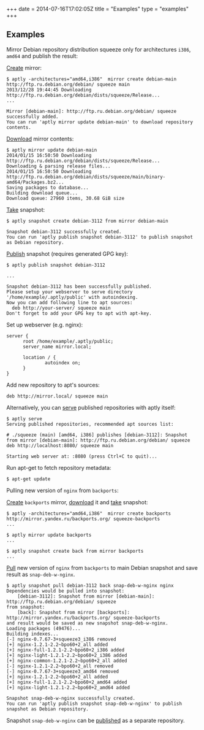 +++
date = 2014-07-16T17:02:05Z
title = "Examples"
type = "examples"
+++

Examples
--------

Mirror Debian repository distribution squeeze only for architectures
`i386`, `amd64` and publish the result:

[Create](/doc/aptly/mirror/create) mirror:

    $ aptly -architectures="amd64,i386"  mirror create debian-main http://ftp.ru.debian.org/debian/ squeeze main
    2013/12/28 19:44:45 Downloading http://ftp.ru.debian.org/debian/dists/squeeze/Release...
    ...

    Mirror [debian-main]: http://ftp.ru.debian.org/debian/ squeeze successfully added.
    You can run 'aptly mirror update debian-main' to download repository contents.

[Download](/doc/aptly/mirror/update) mirror contents:

    $ aptly mirror update debian-main
    2014/01/15 16:50:50 Downloading http://ftp.ru.debian.org/debian/dists/squeeze/Release...
    Downloading & parsing release files...
    2014/01/15 16:50:50 Downloading http://ftp.ru.debian.org/debian/dists/squeeze/main/binary-amd64/Packages.bz2...
    Saving packages to database...
    Building download queue...
    Download queue: 27960 items, 30.68 GiB size

[Take](/doc/aptly/snapshot/create) snapshot:

    $ aptly snapshot create debian-3112 from mirror debian-main

    Snapshot debian-3112 successfully created.
    You can run 'aptly publish snapshot debian-3112' to publish snapshot as Debian repository.

[Publish](/doc/aptly/publish/snapshot) snapshot (requires generated GPG
key):

    $ aptly publish snapshot debian-3112

    ...

    Snapshot debian-3112 has been successfully published.
    Please setup your webserver to serve directory '/home/example/.aptly/public' with autoindexing.
    Now you can add following line to apt sources:
      deb http://your-server/ squeeze main
    Don't forget to add your GPG key to apt with apt-key.

Set up webserver (e.g. nginx):

    server {
          root /home/example/.aptly/public;
          server_name mirror.local;

          location / {
                  autoindex on;
          }
    }

Add new repository to apt's sources:

    deb http://mirror.local/ squeeze main

Alternatively, you can [serve](/doc/aptly/serve) published repositories with
aptly itself:

    $ aptly serve
    Serving published repositories, recommended apt sources list:

    # ./squeeze (main) [amd64, i386] publishes [debian-3112]: Snapshot from mirror [debian-main]: http://ftp.ru.debian.org/debian/ squeeze
    deb http://localhost:8080/ squeeze main

    Starting web server at: :8080 (press Ctrl+C to quit)...

Run apt-get to fetch repository metadata:

    $ apt-get update

Pulling new version of `nginx` from `backports`:

[Create](/doc/aptly/mirror/create) `backports` mirror,
[download](/doc/aptly/mirror/update) it and [take](/doc/aplty/snapshot/create)
snapshot:

    $ aptly -architectures="amd64,i386"  mirror create backports http://mirror.yandex.ru/backports.org/ squeeze-backports
    ...

    $ aptly mirror update backports
    ...

    $ aptly snapshot create back from mirror backports
    ...

[Pull](/doc/aptly/snapshot/pull) new version of `nginx` from `backports` to
main Debian snapshot and save result as `snap-deb-w-nginx`.

    $ aptly snapshot pull debian-3112 back snap-deb-w-nginx nginx
    Dependencies would be pulled into snapshot:
        [debian-3112]: Snapshot from mirror [debian-main]: http://ftp.ru.debian.org/debian/ squeeze
    from snapshot:
        [back]: Snapshot from mirror [backports]: http://mirror.yandex.ru/backports.org/ squeeze-backports
    and result would be saved as new snapshot snap-deb-w-nginx.
    Loading packages (49476)...
    Building indexes...
    [-] nginx-0.7.67-3+squeeze3_i386 removed
    [+] nginx-1.2.1-2.2~bpo60+2_all added
    [+] nginx-full-1.2.1-2.2~bpo60+2_i386 added
    [+] nginx-light-1.2.1-2.2~bpo60+2_i386 added
    [+] nginx-common-1.2.1-2.2~bpo60+2_all added
    [-] nginx-1.2.1-2.2~bpo60+2_all removed
    [-] nginx-0.7.67-3+squeeze3_amd64 removed
    [+] nginx-1.2.1-2.2~bpo60+2_all added
    [+] nginx-full-1.2.1-2.2~bpo60+2_amd64 added
    [+] nginx-light-1.2.1-2.2~bpo60+2_amd64 added

    Snapshot snap-deb-w-nginx successfully created.
    You can run 'aptly publish snapshot snap-deb-w-nginx' to publish snapshot as Debian repository.

Snapshot `snap-deb-w-nginx` can be [published](/doc/aptly/publish/snapshot)
as a separate repository.
